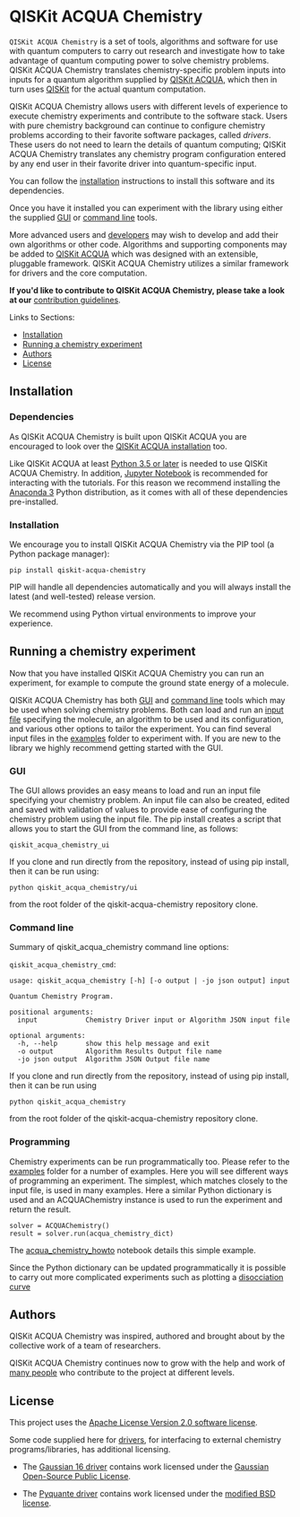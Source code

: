 # QISKit ACQUA Chemistry

`QISKit ACQUA Chemistry` is a set of tools, algorithms and software for use with quantum computers
to carry out research and investigate how to take advantage of quantum computing power to solve chemistry
problems. QISKit ACQUA Chemistry translates chemistry-specific problem inputs into inputs for a quantum algorithm
supplied by [QISKit ACQUA](https://github.com/QISKit/qiskit-acqua), which then in turn uses
[QISKit](https://www.qiskit.org/) for the actual quantum computation. 

QISKit ACQUA Chemistry allows users with different levels of experience to execute chemistry experiments and 
contribute to the software stack.  Users with pure chemistry background can continue to configure chemistry 
problems according to their favorite software packages, called *drivers*.  These users do not need to learn the 
details of quantum computing; QISKit ACQUA Chemistry translates any chemistry program configuration entered by 
any end user in their favorite driver into quantum-specific input.

You can follow the [installation](#installation) instructions to install this software and its dependencies.

Once you have it installed you can experiment with the library using either the supplied [GUI](#gui) or
[command line](#command-line) tools.

More advanced users and [developers](qiskit_acqua_chemistry#developers) may wish to develop and add their own
algorithms or other code. Algorithms and supporting components may be added to
[QISKit ACQUA](https://github.com/QISKit/qiskit-acqua) which was designed with an extensible, pluggable
framework. QISKit ACQUA Chemistry utilizes a similar framework for drivers and the core computation.

**If you'd like to contribute to QISKit ACQUA Chemistry, please take a look at our**
[contribution guidelines](.github/CONTRIBUTING.rst).

Links to Sections:

* [Installation](#installation)
* [Running a chemistry experiment](#running-a-chemistry-experiment)
* [Authors](#authors-alphabetical)
* [License](#license)

## Installation

### Dependencies

As QISKit ACQUA Chemistry is built upon QISKit ACQUA you are encouraged to look over the 
[QISKit ACQUA installation](https://github.com/QISKit/qiskit-acqua/blob/master/README.md#installation) too.

Like QISKit ACQUA at least [Python 3.5 or later](https://www.python.org/downloads/) is needed to use
QISKit ACQUA Chemistry.
In addition, [Jupyter Notebook](https://jupyter.readthedocs.io/en/latest/install.html) is recommended
for interacting with the tutorials.
For this reason we recommend installing the [Anaconda 3](https://www.continuum.io/downloads)
Python distribution, as it comes with all of these dependencies pre-installed.

### Installation

We encourage you to install QISKit ACQUA Chemistry via the PIP tool (a Python package manager):

```
pip install qiskit-acqua-chemistry
```

PIP will handle all dependencies automatically and you will always install the latest (and well-tested)
release version.

We recommend using Python virtual environments to improve your experience.

## Running a chemistry experiment

Now that you have installed QISKit ACQUA Chemistry you can run an experiment, for example to compute the ground
state energy of a molecule. 

QISKit ACQUA Chemistry has both [GUI](#gui) and [command line](#command-line) tools which may be used when solving
chemistry problems. Both can load and run an [input file](qiskit_acqua_chemistry#input-file) specifying the molecule, 
an algorithm to be used and its configuration, and various other options to tailor the experiment. You can find several
input files in the [examples](examples) folder to experiment with.
If you are new to the library we highly recommend getting started with the GUI.  

### GUI 

The GUI allows provides an easy means to load and run an input file specifying your chemistry problem. An input file
can also be created, edited and saved with validation of values to provide ease of configuring the chemistry problem
using the input file. The pip install creates a script that allows you to start the GUI from the
command line, as follows:

`qiskit_acqua_chemistry_ui`

If you clone and run directly from the repository, instead of using
pip install, then it can be run using:

`python qiskit_acqua_chemistry/ui`

from the root folder of the qiskit-acqua-chemistry repository clone.

### Command line

Summary of qiskit_acqua_chemistry command line options:

`qiskit_acqua_chemistry_cmd`:
```
usage: qiskit_acqua_chemistry [-h] [-o output | -jo json output] input

Quantum Chemistry Program.

positional arguments:
  input            Chemistry Driver input or Algorithm JSON input file

optional arguments:
  -h, --help       show this help message and exit
  -o output        Algorithm Results Output file name
  -jo json output  Algorithm JSON Output file name
```

If you clone and run directly from the repository, instead of using
pip install, then it can be run using

`python qiskit_acqua_chemistry`

from the root folder of the qiskit-acqua-chemistry repository clone.

### Programming

Chemistry experiments can be run programmatically too. Please refer to the [examples](examples) folder for a number of
examples. Here you will see different ways of programming an experiment. The simplest, which matches closely to the
input file, is used in many examples. Here a similar Python dictionary is used and an ACQUAChemistry instance is used
to run the experiment and return the result.
```
solver = ACQUAChemistry()
result = solver.run(acqua_chemistry_dict)
```
The [acqua_chemistry_howto](https://github.com/QISKit/qiskit-acqua-chemistry/blob/master/examples/acqua_chemistry_howto.ipynb)
notebook details this simple example. 

Since the Python dictionary can be updated programmatically it is possible to carry out more complicated experiments
such as plotting a [disocciation curve](https://github.com/QISKit/qiskit-acqua-chemistry/blob/master/examples/lih_uccsd.ipynb)


## Authors

QISKit ACQUA Chemistry was inspired, authored and brought about by the collective
work of a team of researchers.

QISKit ACQUA Chemistry continues now to grow with the help and work of [many people](CONTRIBUTORS.md) who contribute
to the project at different levels.

## License

This project uses the [Apache License Version 2.0 software license](https://www.apache.org/licenses/LICENSE-2.0).

Some code supplied here for [drivers](qiskit_acqua_chemistry/drivers/README.md), for interfacing to external chemistry
programs/libraries, has additional licensing.

* The [Gaussian 16 driver](qiskit_acqua_chemistry/drivers/gaussiand/README.md) contains work licensed under the
[Gaussian Open-Source Public License](qiskit_acqua_chemistry/drivers/gaussiand/gauopen/LICENSE.txt).

* The [Pyquante driver](qiskit_acqua_chemistry/drivers/pyquanted/README.md) contains work licensed under the
[modified BSD license](qiskit_acqua_chemistry/drivers/pyquanted/LICENSE.txt).
